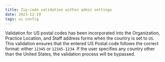 ```yaml
---
title: Zip-code validation within admin settings
date: 2023-12-19
tags: ui config
---
```


Validation for US postal codes has been incorporated into the Organization, Practice Location, and Staff address forms when the country is set to `US`. This validation ensures that the entered US Postal code follows the correct format: either `12345` or `12345-1234`. If the user specifies any country other than the United States, the validation process will be bypassed. 